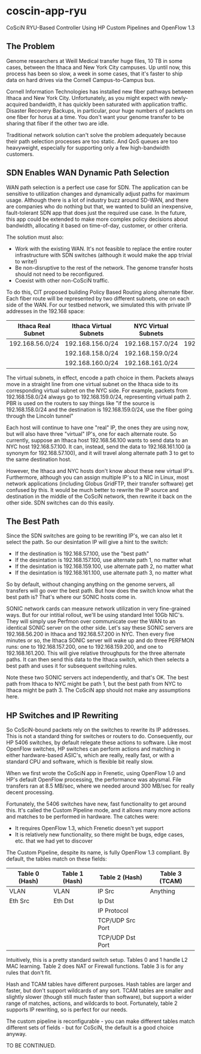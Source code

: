 # coscin-app-ryu
CoSciN RYU-Based Controller Using HP Custom Pipelines and OpenFlow 1.3

## The Problem

Genome researchers at Weill Medical transfer huge files, 10 TB in some cases, between the Ithaca
and New York City campuses.  Up until now, this process has been so slow, a week in some cases, that
it's faster to ship data on hard drives via the Cornell Campus-to-Campus bus.

Cornell Information Technologies has installed new fiber pathways between Ithaca and New York
City.  Unfortunately, as you might expect with newly-acquired bandwidth, it has quickly been
saturated with application traffic.  Disaster Recovery Backups, in particular, pour huge numbers
of packets on one fiber for horus at a time.  You don't want your genome transfer to be sharing
that fiber if the other two are idle.

Traditional network solution can't solve the problem adequately because their path
selection processes are too static.  And QoS queues are too heavyweight, especially for 
supporting only a few high-bandwidth customers.  

## SDN Enables WAN Dynamic Path Selection

WAN path selection is a perfect use case for SDN.  The application can be sensitive to
utilization changes and dynamically adjust paths for maximum usage.  Although there is a 
lot of industry buzz around SD-WAN, and there are companies who do nothing but that, we 
wanted to build an inexpensive, fault-tolerant SDN app that does just the required use case.
In the future, this app could be extended to make more complex policy decisions about 
bandwidth, allocating it based on time-of-day, customer, or other criteria.

The solution must also:

 * Work with the existing WAN.  It's not feasible to replace the entire router infrastructure with SDN switches (although it would
 make the app trivial to write!)  
 * Be non-disruptive to the rest of the network.  The genome transfer hosts should not need to be reconfigured. 
 * Coexist with other non-CoSciN traffic.
 
To do this, CIT proposed building Policy Based Routing along alternate fiber.   Each fiber route will be
represented by two different subnets, one on each side of the WAN.  For our testbed network, we 
simulated this with private IP addresses in the 192.168 space:

| Ithaca Real Subnet | Ithaca Virtual Subnets | NYC Virtual Subnets | NYC Real Subnet |
| --- | --- | --- | --- |
| 192.168.56.0/24 | 192.168.156.0/24 | 192.168.157.0/24 | 192.168.57.0/24 |
|  | 192.168.158.0/24 | 192.168.159.0/24 |  |
|  | 192.168.160.0/24 | 192.168.161.0/24 |  |

The virtual subnets, in effect, encode a path choice in them.  Packets always move in a straight line from one
virtual subnet on the Ithaca side to its corresponding virtual subnet on the NYC side.  For example, packets
from 192.168.158.0/24 always go to 192.168.159.0/24, representing virtual path 2.  PBR is used on the routers
to say things like "if the source is 192.168.158.0/24 and the destination is 192.168.159.0/24, use the fiber
going through the Lincoln tunnel"

Each host will continue to have one
"real" IP, the ones they are using now, but will also have three "virtual" IP's, one for each alternate route.
So currently, suppose an Ithaca host 192.168.56.100 wants to send data to an NYC host 192.168.57.100.
It can, instead, send the data to 192.168.161.100 (a synonym for 192.168.57.100), and it will travel along alternate path 3
to get to the same destination host.

However, the Ithaca and NYC hosts don't know about these new virtual IP's.  Furthermore, although you can assign
multiple IP's to a NIC in Linux, most network applications (including Globus GridFTP, their transfer software) get 
confused by this.  It would be much better to rewrite the IP source and destination in the middle of the CoSciN
network, then rewrite it back on the other side.  SDN switches can do this easily.

## The Best Path

Since the SDN switches are going to be rewriting IP's, we can also let it select the path.  So our desintation IP will give a hint to the switch:

 * If the destination is 192.168.57.100, use the "best path"
 * If the desintation is 192.168.157.100, use alternate path 1, no matter what
 * If the desintation is 192.168.159.100, use alternate path 2, no matter what
 * If the desintation is 192.168.161.100, use alternate path 3, no matter what

So by default, without changing anything on the genome servers, all transfers will go over the best path.  But how does
the switch know what the best path is?  That's where our SONIC hosts come in.  

SONIC network cards can measure network utilization in very fine-grained ways.  But for our intitial rollout, we'll be using standard
Intel 10Gb NIC's.  They will simply use Perfmon over communicate over the WAN to an identical SONIC server on the other side.
Let's say these SONIC servers are 192.168.56.200 in Ithaca and 192.168.57.200 in NYC.  Then every five minutes or so, the
Ithaca SONIC server will wake up and do three PERFMON runs: one to 192.168.157.200, one to 192.168.159.200, and one to 192.168.161.200.
This will give relative throughputs for the three alternate paths.  It can then send this data to the Ithaca switch, which 
then selects a best path and uses it for subsequent switching rules.

Note these two SONIC servers act independently, and that's OK.  The best path from Ithaca to NYC might be path 1, but the best
path from NYC to Ithaca might be path 3.  The CoSciN app should not make any assumptions here.  

## HP Switches and IP Rewriting

So CoSciN-bound packets rely on the switches to rewrite its IP addresses.  This is not a standard thing for switches or routers
to do.  Consequently, our HP 5406 switches, by default relegate these actions to software.  Like most OpenFlow switches, HP
switches can perform actions and matching in either hardware-based ASIC's, which are really, really fast, or with a standard
CPU and software, which is flexible bit really slow.

When we first wrote the CoSciN app in Frenetic, using OpenFlow 1.0 and HP's default OpenFlow processing, the performance was 
abysmal.  File transfers ran at 8.5 MB/sec, where we needed around 300 MB/sec for really decent processing.   

Fortunately, the 5406 switches have new, fast functionality to get around this.  It's called the Custom Pipeline mode, and it
allows many more actions and matches to be performed in hardware.  The catches were:

 * It requires OpenFlow 1.3, which Frenetic doesn't yet support
 * It is relatively new functionality, so there might be bugs, edge cases, etc. that we had yet to discover

The Custom Pipeline, despite its name, is fully OpenFlow 1.3 compliant.  By default, the tables match on these fields:

| Table 0 (Hash) | Table 1 (Hash) | Table 2 (Hash) | Table 3 (TCAM) |
| --- | --- | --- | --- |
| VLAN | VLAN | IP Src | Anything |
| Eth Src | Eth Dst | Ip Dst | |
| | | IP Protocol | |
| | | TCP/UDP Src Port | |
| | | TCP/UDP Dst Port | |

Intuitively, this is a pretty standard switch setup.  Tables 0 and 1 handle L2 MAC learning.  Table 2 does NAT or Firewall 
functions.  Table 3 is for any rules that don't fit.

Hash and TCAM tables have different purposes.  Hash tables are larger and faster, but don't support wildcards of any sort.  TCAM
tables are smaller and slightly slower (though still much faster than software), but support a wider range of matches, actions, 
and wildcards to boot.  Fortunately, table 2 supports IP rewriting, so is perfect for our needs.

The custom pipeline is reconfigurable - you can make different tables match different sets of fields - but for CoSciN, the default
is a good choice anyway.

TO BE CONTINUED.
